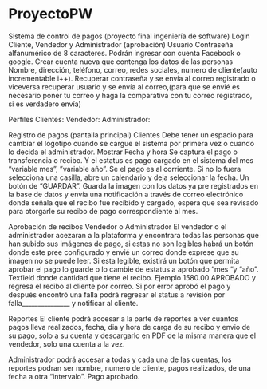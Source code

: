 # ProyectoPW
Sistema de control de pagos (proyecto final ingeniería de software)
Login 
Cliente, 
Vendedor y Administrador (aprobación)
Usuario 
 Contraseña alfanumérico de 8 caracteres.
Podrán ingresar con cuenta Facebook o google.
Crear cuenta nueva que contenga los datos de las personas
Nombre, dirección, teléfono, correo, redes sociales, numero de cliente(auto incrementable i++).
Recuperar contraseña y se envía al correo registrado o viceversa recuperar usuario y se envía al correo,(para que se envié es necesario poner tu correo y haga la comparativa con tu correo registrado, si es verdadero envía)

Perfiles
Clientes:
Vendedor:
Administrador:


Registro de pagos (pantalla principal)
Clientes
Debe tener un espacio para cambiar el logotipo cuando se cargue el sistema por primera vez o cuando lo decida el administrador.
Mostrar Fecha y hora 
Se captura el pago o transferencia o recibo.
Y el estatus es pago cargado en el sistema del mes “variable mes”, ”variable año”. Se el pago es al corriente.
Si no lo fuera selecciona una casilla, abre un calendario y deja seleccionar la fecha.
Un botón de “GUARDAR”.
Guarda la imagen con los datos ya pre registrados en la base de datos y envía una notificación a través de correo electrónico donde señala que el recibo fue recibido y cargado, espera que sea revisado para otorgarle su recibo de pago correspondiente al mes.

Aprobación de recibos 
Vendedor o Administrador
 El vendedor o el administrador acezaran a la plataforma y encontrara todas las personas que han subido sus imágenes de pago, si estas no son legibles habrá un botón donde este pree configurado y envié un correo donde exprese que su imagen no se puede leer.
Si esta legible, existirá un botón que permita aprobar el pago lo guarde o lo cambie de estatus a aprobado “mes “y “año”. Texfield donde cantidad que tiene el recibo.
Ejemplo 1580.00  APROBADO y regresa el recibo al cliente por correo.
Si por error aprobó el pago y después encontró una falla podrá regresar el status a revisión por falla_______________ y notificar al cliente.


Reportes
El cliente podrá accesar a la parte de reportes a ver cuantos pagos lleva realizados, fecha, dia y hora de carga de su recibo y envio de su pago, solo a su cuenta y descargarlo en PDF de la misma manera que el vendedor, solo una cuenta a la vez.

Administrador podrá accesar a todas y cada una de las cuentas, los reportes podran ser nombre, numero de cliente, pagos realizados, de una fecha a otra “intervalo”. Pago aprobado.
